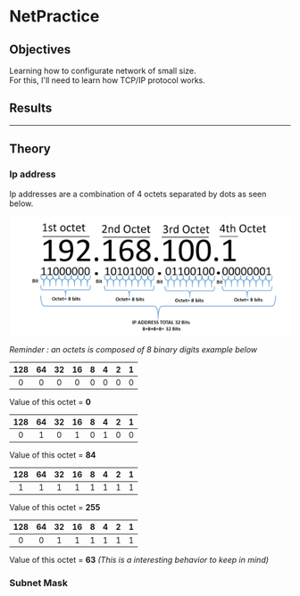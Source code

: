 # NetPractice

## Objectives
Learning how to configurate network of small size.<br />
For this, I'll need to learn how TCP/IP protocol works.
## Results

---
## Theory

### Ip address

Ip addresses are a combination of 4 octets separated by dots as seen below.

![Address_ScreenShot](img/ip_addresses_explanation.png?style=center)

*Reminder : an octets is composed of 8 binary digits example below*

| 128      | 64 | 32 | 16 | 8 | 4 | 2 | 1 |
| :---: | :---: | :---: | :---: | :---: | :---: | :---: | :---: |
| 0      | 0 | 0 | 0 | 0 | 0 | 0 | 0 |

Value of this octet = **0**

| 128      | 64 | 32 | 16 | 8 | 4 | 2 | 1 |
| :---: | :---: | :---: | :---: | :---: | :---: | :---: | :---: |
| 0      | 1 | 0 | 1 | 0 | 1 | 0 | 0 |

Value of this octet = **84**

| 128      | 64 | 32 | 16 | 8 | 4 | 2 | 1 |
| :---: | :---: | :---: | :---: | :---: | :---: | :---: | :---: |
| 1      | 1 | 1 | 1 | 1 | 1 | 1 | 1 |

Value of this octet = **255**

| 128      | 64 | 32 | 16 | 8 | 4 | 2 | 1 |
| :---: | :---: | :---: | :---: | :---: | :---: | :---: | :---: |
| 0      | 0 | 1 | 1 | 1 | 1 | 1 | 1 |

Value of this octet = **63** *(This is a interesting behavior to keep in mind)*


### Subnet Mask
